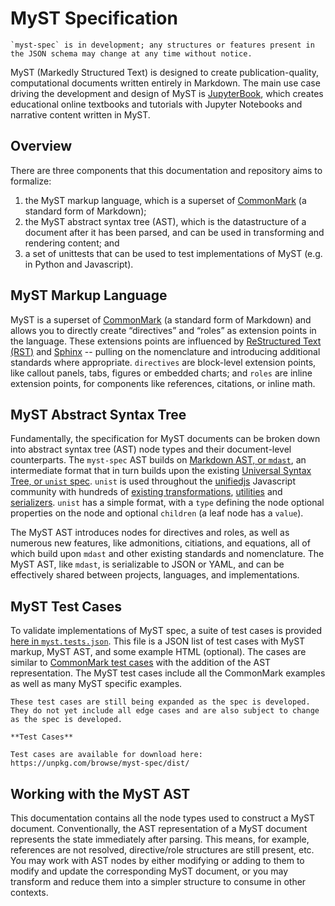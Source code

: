 # MyST Specification

```{warning}
`myst-spec` is in development; any structures or features present in the JSON schema may change at any time without notice.
```

MyST (Markedly Structured Text) is designed to create publication-quality, computational documents written entirely in Markdown. The main use case driving the development and design of MyST is [JupyterBook](https://jupyterbook.org/), which creates educational online textbooks and tutorials with Jupyter Notebooks and narrative content written in MyST.

## Overview

There are three components that this documentation and repository aims to formalize:

1. the MyST markup language, which is a superset of [CommonMark](https://commonmark.org/) (a standard form of Markdown);
2. the MyST abstract syntax tree (AST), which is the datastructure of a document after it has been parsed, and can be used in transforming and rendering content; and
3. a set of unittests that can be used to test implementations of MyST (e.g. in Python and Javascript).

## MyST Markup Language

MyST is a superset of [CommonMark](https://commonmark.org/) (a standard form of Markdown) and allows you to directly create “directives” and “roles” as extension points in the language. These extensions points are influenced by [ReStructured Text (RST)](https://en.wikipedia.org/wiki/ReStructuredText) and [Sphinx](https://www.sphinx-doc.org/) -- pulling on the nomenclature and introducing additional standards where appropriate. `directives` are block-level extension points, like callout panels, tabs, figures or embedded charts; and `roles` are inline extension points, for components like references, citations, or inline math.

## MyST Abstract Syntax Tree

Fundamentally, the specification for MyST documents can be broken down into abstract syntax tree (AST) node types and their document-level counterparts. The `myst-spec` AST builds on [Markdown AST, or `mdast`](https://github.com/syntax-tree/mdast), an intermediate format that in turn builds upon the existing [Universal Syntax Tree, or `unist` spec](https://github.com/syntax-tree/unist). `unist` is used throughout the [unifiedjs](https://unifiedjs.com/) Javascript community with hundreds of [existing transformations](https://unifiedjs.com/explore/), [utilities](https://unifiedjs.com/explore/keyword/unist-util/) and [serializers](https://unifiedjs.com/explore/keyword/rehype/). `unist` has a simple format, with a `type` defining the node optional properties on the node and optional `children` (a leaf node has a `value`).

The MyST AST introduces nodes for directives and roles, as well as numerous new features, like admonitions, citiations, and equations, all of which build upon `mdast` and other existing standards and nomenclature. The MyST AST, like `mdast`, is serializable to JSON or YAML, and can be effectively shared between projects, languages, and implementations.

## MyST Test Cases

To validate implementations of MyST spec, a suite of test cases is provided [here in `myst.tests.json`](https://unpkg.com/browse/myst-spec/dist/). This file is a JSON list of test cases with MyST markup, MyST AST, and some example HTML (optional). The cases are similar to [CommonMark test cases](https://spec.commonmark.org/) with the addition of the AST representation. The MyST test cases include all the CommonMark examples as well as many MyST specific examples.

```{note}
These test cases are still being expanded as the spec is developed.  They do not yet include all edge cases and are also subject to change as the spec is developed.
```

```{attention}
**Test Cases**

Test cases are available for download here: https://unpkg.com/browse/myst-spec/dist/
```

## Working with the MyST AST

This documentation contains all the node types used to construct a MyST document. Conventionally, the AST representation of a MyST document represents the state immediately after parsing. This means, for example, references are not resolved, directive/role structures are still present, etc. You may work with AST nodes by either modifying or adding to them to modify and update the corresponding MyST document, or you may transform and reduce them into a simpler structure to consume in other contexts.
